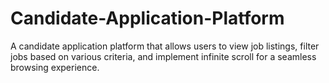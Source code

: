 # Candidate-Application-Platform
A candidate application platform that allows users to view job listings, filter jobs based on various criteria, and implement infinite scroll for a seamless browsing experience.
